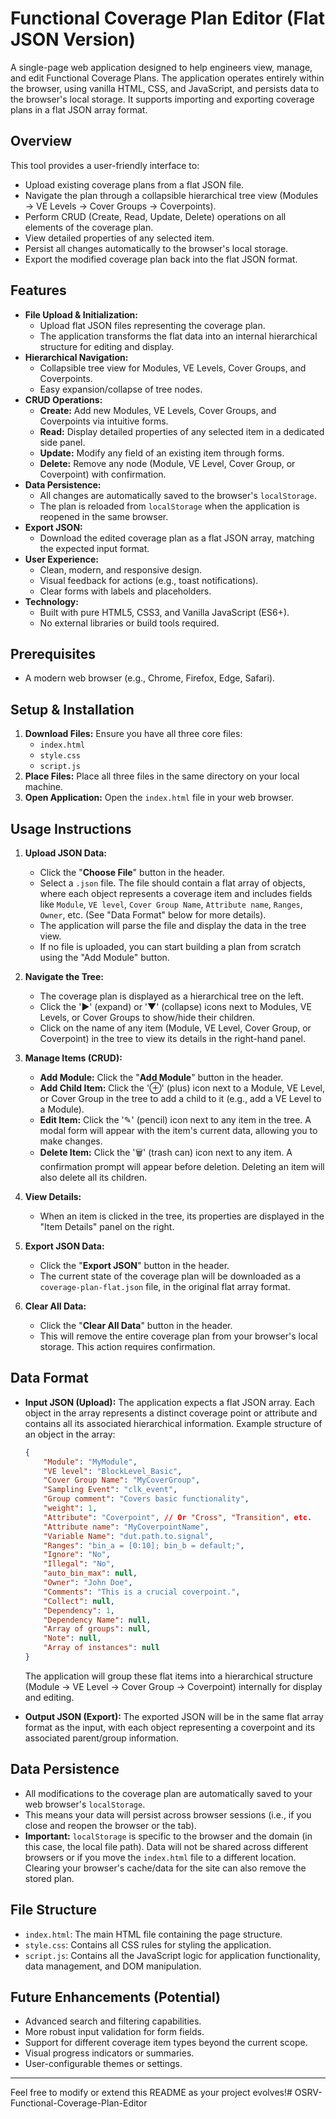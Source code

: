 # Functional Coverage Plan Editor (Flat JSON Version)

A single-page web application designed to help engineers view, manage, and edit Functional Coverage Plans. The application operates entirely within the browser, using vanilla HTML, CSS, and JavaScript, and persists data to the browser's local storage. It supports importing and exporting coverage plans in a flat JSON array format.

## Overview

This tool provides a user-friendly interface to:
*   Upload existing coverage plans from a flat JSON file.
*   Navigate the plan through a collapsible hierarchical tree view (Modules → VE Levels → Cover Groups → Coverpoints).
*   Perform CRUD (Create, Read, Update, Delete) operations on all elements of the coverage plan.
*   View detailed properties of any selected item.
*   Persist all changes automatically to the browser's local storage.
*   Export the modified coverage plan back into the flat JSON format.

## Features

*   **File Upload & Initialization:**
    *   Upload flat JSON files representing the coverage plan.
    *   The application transforms the flat data into an internal hierarchical structure for editing and display.
*   **Hierarchical Navigation:**
    *   Collapsible tree view for Modules, VE Levels, Cover Groups, and Coverpoints.
    *   Easy expansion/collapse of tree nodes.
*   **CRUD Operations:**
    *   **Create:** Add new Modules, VE Levels, Cover Groups, and Coverpoints via intuitive forms.
    *   **Read:** Display detailed properties of any selected item in a dedicated side panel.
    *   **Update:** Modify any field of an existing item through forms.
    *   **Delete:** Remove any node (Module, VE Level, Cover Group, or Coverpoint) with confirmation.
*   **Data Persistence:**
    *   All changes are automatically saved to the browser's `localStorage`.
    *   The plan is reloaded from `localStorage` when the application is reopened in the same browser.
*   **Export JSON:**
    *   Download the edited coverage plan as a flat JSON array, matching the expected input format.
*   **User Experience:**
    *   Clean, modern, and responsive design.
    *   Visual feedback for actions (e.g., toast notifications).
    *   Clear forms with labels and placeholders.
*   **Technology:**
    *   Built with pure HTML5, CSS3, and Vanilla JavaScript (ES6+).
    *   No external libraries or build tools required.

## Prerequisites

*   A modern web browser (e.g., Chrome, Firefox, Edge, Safari).

## Setup & Installation

1.  **Download Files:** Ensure you have all three core files:
    *   `index.html`
    *   `style.css`
    *   `script.js`
2.  **Place Files:** Place all three files in the same directory on your local machine.
3.  **Open Application:** Open the `index.html` file in your web browser.

## Usage Instructions

1.  **Upload JSON Data:**
    *   Click the "**Choose File**" button in the header.
    *   Select a `.json` file. The file should contain a flat array of objects, where each object represents a coverage item and includes fields like `Module`, `VE level`, `Cover Group Name`, `Attribute name`, `Ranges`, `Owner`, etc. (See "Data Format" below for more details).
    *   The application will parse the file and display the data in the tree view.
    *   If no file is uploaded, you can start building a plan from scratch using the "Add Module" button.

2.  **Navigate the Tree:**
    *   The coverage plan is displayed as a hierarchical tree on the left.
    *   Click the '►' (expand) or '▼' (collapse) icons next to Modules, VE Levels, or Cover Groups to show/hide their children.
    *   Click on the name of any item (Module, VE Level, Cover Group, or Coverpoint) in the tree to view its details in the right-hand panel.

3.  **Manage Items (CRUD):**
    *   **Add Module:** Click the "**Add Module**" button in the header.
    *   **Add Child Item:** Click the '⊕' (plus) icon next to a Module, VE Level, or Cover Group in the tree to add a child to it (e.g., add a VE Level to a Module).
    *   **Edit Item:** Click the '✎' (pencil) icon next to any item in the tree. A modal form will appear with the item's current data, allowing you to make changes.
    *   **Delete Item:** Click the '🗑️' (trash can) icon next to any item. A confirmation prompt will appear before deletion. Deleting an item will also delete all its children.

4.  **View Details:**
    *   When an item is clicked in the tree, its properties are displayed in the "Item Details" panel on the right.

5.  **Export JSON Data:**
    *   Click the "**Export JSON**" button in the header.
    *   The current state of the coverage plan will be downloaded as a `coverage-plan-flat.json` file, in the original flat array format.

6.  **Clear All Data:**
    *   Click the "**Clear All Data**" button in the header.
    *   This will remove the entire coverage plan from your browser's local storage. This action requires confirmation.

## Data Format

*   **Input JSON (Upload):**
    The application expects a flat JSON array. Each object in the array represents a distinct coverage point or attribute and contains all its associated hierarchical information.
    Example structure of an object in the array:
    ```json
    {
        "Module": "MyModule",
        "VE level": "BlockLevel_Basic",
        "Cover Group Name": "MyCoverGroup",
        "Sampling Event": "clk_event",
        "Group comment": "Covers basic functionality",
        "weight": 1,
        "Attribute": "Coverpoint", // Or "Cross", "Transition", etc.
        "Attribute name": "MyCoverpointName",
        "Variable Name": "dut.path.to.signal",
        "Ranges": "bin_a = [0:10]; bin_b = default;",
        "Ignore": "No",
        "Illegal": "No",
        "auto_bin_max": null,
        "Owner": "John Doe",
        "Comments": "This is a crucial coverpoint.",
        "Collect": null,
        "Dependency": 1,
        "Dependency Name": null,
        "Array of groups": null,
        "Note": null,
        "Array of instances": null
    }
    ```
    The application will group these flat items into a hierarchical structure (Module → VE Level → Cover Group → Coverpoint) internally for display and editing.

*   **Output JSON (Export):**
    The exported JSON will be in the same flat array format as the input, with each object representing a coverpoint and its associated parent/group information.

## Data Persistence

*   All modifications to the coverage plan are automatically saved to your web browser's `localStorage`.
*   This means your data will persist across browser sessions (i.e., if you close and reopen the browser or the tab).
*   **Important:** `localStorage` is specific to the browser and the domain (in this case, the local file path). Data will not be shared across different browsers or if you move the `index.html` file to a different location. Clearing your browser's cache/data for the site can also remove the stored plan.

## File Structure

*   `index.html`: The main HTML file containing the page structure.
*   `style.css`: Contains all CSS rules for styling the application.
*   `script.js`: Contains all the JavaScript logic for application functionality, data management, and DOM manipulation.

## Future Enhancements (Potential)

*   Advanced search and filtering capabilities.
*   More robust input validation for form fields.
*   Support for different coverage item types beyond the current scope.
*   Visual progress indicators or summaries.
*   User-configurable themes or settings.

---

Feel free to modify or extend this README as your project evolves!#   O S R V - F u n c t i o n a l - C o v e r a g e - P l a n - E d i t o r  
 